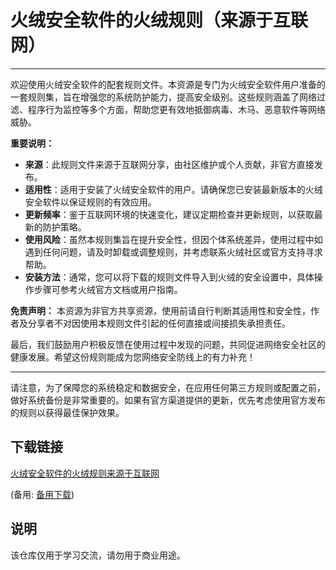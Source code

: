 # 火绒安全软件的火绒规则（来源于互联网）

---

欢迎使用火绒安全软件的配套规则文件。本资源是专门为火绒安全软件用户准备的一套规则集，旨在增强您的系统防护能力，提高安全级别。这些规则涵盖了网络过滤、程序行为监控等多个方面，帮助您更有效地抵御病毒、木马、恶意软件等网络威胁。

**重要说明：**
- **来源**：此规则文件来源于互联网分享，由社区维护或个人贡献，非官方直接发布。
- **适用性**：适用于安装了火绒安全软件的用户。请确保您已安装最新版本的火绒安全软件以保证规则的有效应用。
- **更新频率**：鉴于互联网环境的快速变化，建议定期检查并更新规则，以获取最新的防护策略。
- **使用风险**：虽然本规则集旨在提升安全性，但因个体系统差异，使用过程中如遇到任何问题，请及时卸载或调整规则，并考虑联系火绒社区或官方支持寻求帮助。
- **安装方法**：通常，您可以将下载的规则文件导入到火绒的安全设置中，具体操作步骤可参考火绒官方文档或用户指南。

**免责声明：**
本资源为非官方共享资源，使用前请自行判断其适用性和安全性，作者及分享者不对因使用本规则文件引起的任何直接或间接损失承担责任。

最后，我们鼓励用户积极反馈在使用过程中发现的问题，共同促进网络安全社区的健康发展。希望这份规则能成为您网络安全防线上的有力补充！

---

请注意，为了保障您的系统稳定和数据安全，在应用任何第三方规则或配置之前，做好系统备份是非常重要的。如果有官方渠道提供的更新，优先考虑使用官方发布的规则以获得最佳保护效果。

## 下载链接
[火绒安全软件的火绒规则来源于互联网](https://pan.quark.cn/s/6c7e0a4009ba) 

(备用: [备用下载](https://pan.baidu.com/s/19o7f6ztmGaO2Cgei7y3n0A?pwd=1234))

## 说明

该仓库仅用于学习交流，请勿用于商业用途。
